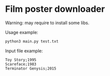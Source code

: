 # Film poster downloader

Warning: may require to install some libs.

Usage example:
```bash
python3 main.py test.txt
```

Input file example:
```
Toy Story;1995
Scareface;1983
Terminator Genysis;2015
```
